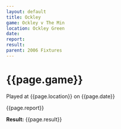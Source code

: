 ```yaml
---
layout: default
title: Ockley
game: Ockley v The Min
location: Ockley Green
date: 
report: 
result: 
parent: 2006 Fixtures
---
```


# {{page.game}}

Played at {{page.location}} on {{page.date}}

{{page.report}}

**Result:** {{page.result}}
